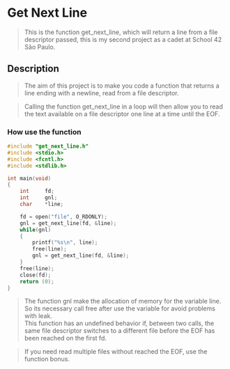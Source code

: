 # Get Next Line

> This is the function get_next_line, which will return a line from a file descriptor passed, this is my second project as a cadet at School 42 São Paulo.

## Description

> The aim of this project is to make you code a function that returns a line ending with a newline, read from a file descriptor.  

> Calling the function get_next_line in a loop will then allow you to read the text available on a file descriptor one line at a time until the EOF.

### How use the function 

```c
#include "get_next_line.h"
#include <stdio.h>
#include <fcntl.h>
#include <stdlib.h>

int	main(void)
{
	int		fd;
	int		gnl;
	char	*line;

	fd = open("file", O_RDONLY);
	gnl = get_next_line(fd, &line);
	while(gnl)
	{
		printf("%s\n", line);
		free(line);
		gnl = get_next_line(fd, &line);
	}
	free(line);
	close(fd);
	return (0);
}
```
> The function gnl make the allocation of memory for the variable line.  
> So its necessary call free after use the variable for avoid problems with leak.  
> This function has an undefined behavior if, between two calls, the same file descriptor switches to a different file before the EOF has been reached on the first fd.

> If you need read multiple files without reached the EOF, use the function bonus.
